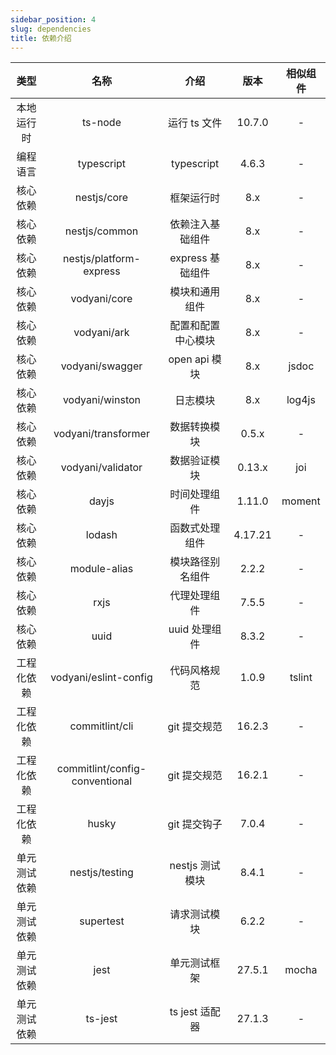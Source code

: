 ```yaml
---
sidebar_position: 4
slug: dependencies
title: 依赖介绍
---
```


|类型|名称|介绍|版本|相似组件|
|:-:|:-:|:-:|:-:|:-:|
|本地运行时|ts-node|运行 ts 文件|10.7.0|-|
|编程语言|typescript|typescript|4.6.3|-|
|核心依赖|nestjs/core|框架运行时|8.x|-|
|核心依赖|nestjs/common|依赖注入基础组件|8.x|-|
|核心依赖|nestjs/platform-express|express 基础组件|8.x|-|
|核心依赖|vodyani/core|模块和通用组件|8.x|-|
|核心依赖|vodyani/ark|配置和配置中心模块|8.x|-|
|核心依赖|vodyani/swagger|open api 模块|8.x|jsdoc|
|核心依赖|vodyani/winston|日志模块|8.x|log4js|
|核心依赖|vodyani/transformer|数据转换模块|0.5.x|-|
|核心依赖|vodyani/validator|数据验证模块|0.13.x|joi|
|核心依赖|dayjs|时间处理组件|1.11.0|moment|
|核心依赖|lodash|函数式处理组件|4.17.21|-|
|核心依赖|module-alias|模块路径别名组件|2.2.2|-|
|核心依赖|rxjs|代理处理组件|7.5.5|-|
|核心依赖|uuid|uuid 处理组件|8.3.2|-|
|工程化依赖|vodyani/eslint-config|代码风格规范|1.0.9|tslint|
|工程化依赖|commitlint/cli|git 提交规范|16.2.3|-|
|工程化依赖|commitlint/config-conventional|git 提交规范|16.2.1|-|
|工程化依赖|husky|git 提交钩子|7.0.4|-|
|单元测试依赖|nestjs/testing|nestjs 测试模块|8.4.1|-|
|单元测试依赖|supertest|请求测试模块|6.2.2|-|
|单元测试依赖|jest|单元测试框架|27.5.1|mocha|
|单元测试依赖|ts-jest|ts jest 适配器|27.1.3|-|